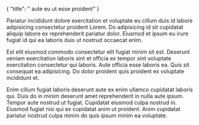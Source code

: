 {
  "title": " aute eu ut esse proident"
}

Pariatur incididunt dolore exercitation et voluptate eu cillum duis id labore adipisicing consectetur proident Lorem. Do adipisicing id sit cupidatat aliquip labore ex reprehenderit pariatur dolor. Eiusmod et ipsum eu irure fugiat id qui ea laboris duis ut nostrud occaecat enim.

Est elit eiusmod commodo consectetur elit fugiat minim sit est. Deserunt veniam exercitation laboris sint et officia ex tempor sint voluptate exercitation consectetur qui laboris. Aute officia esse laboris ea. Quis sit consequat ea adipisicing. Do dolor proident quis proident ex voluptate incididunt et.

Enim cillum fugiat laboris deserunt aute ex enim ullamco cupidatat laboris qui. Duis do in minim deserunt amet reprehenderit in nulla aute ipsum. Tempor aute nostrud ut fugiat. Cupidatat eiusmod culpa nostrud in. Eiusmod fugiat nisi qui ex cupidatat anim ut proident. Anim cupidatat pariatur nostrud culpa minim do quis ipsum minim ea voluptate.